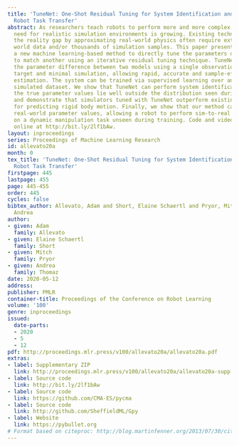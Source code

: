 ```yaml
---
title: 'TuneNet: One-Shot Residual Tuning for System Identification and Sim-to-Real
  Robot Task Transfer'
abstract: As researchers teach robots to perform more and more complex tasks, the
  need for realistic simulation environments is growing. Existing techniques for closing
  the reality gap by approximating real-world physics often require extensive real
  world data and/or thousands of simulation samples. This paper presents TuneNet,
  a new machine learning-based method to directly tune the parameters of one model
  to match another using an iterative residual tuning technique. TuneNet estimates
  the parameter difference between two models using a single observation from the
  target and minimal simulation, allowing rapid, accurate and sample-efficient parameter
  estimation. The system can be trained via supervised learning over an auto-generated
  simulated dataset. We show that TuneNet can perform system identification even when
  the true parameter values lie well outside the distribution seen during training,
  and demonstrate that simulators tuned with TuneNet outperform existing techniques
  for predicting rigid body motion. Finally, we show that our method can estimate
  real-world parameter values, allowing a robot to perform sim-to-real task transfer
  on a dynamic manipulation task unseen during training. Code and videos are available
  online at http://bit.ly/2lf1bAw.
layout: inproceedings
series: Proceedings of Machine Learning Research
id: allevato20a
month: 0
tex_title: 'TuneNet: One-Shot Residual Tuning for System Identification and Sim-to-Real
  Robot Task Transfer'
firstpage: 445
lastpage: 455
page: 445-455
order: 445
cycles: false
bibtex_author: Allevato, Adam and Short, Elaine Schaertl and Pryor, Mitch and Thomaz,
  Andrea
author:
- given: Adam
  family: Allevato
- given: Elaine Schaertl
  family: Short
- given: Mitch
  family: Pryor
- given: Andrea
  family: Thomaz
date: 2020-05-12
address: 
publisher: PMLR
container-title: Proceedings of the Conference on Robot Learning
volume: '100'
genre: inproceedings
issued:
  date-parts:
  - 2020
  - 5
  - 12
pdf: http://proceedings.mlr.press/v100/allevato20a/allevato20a.pdf
extras:
- label: Supplementary ZIP
  link: http://proceedings.mlr.press/v100/allevato20a/allevato20a-supp.zip
- label: Source code
  link: http://bit.ly/2lf1bAw
- label: Source code
  link: https://github.com/CMA-ES/pycma
- label: Source code
  link: http://github.com/SheffieldML/Gpy
- label: Website
  link: https://pybullet.org
# Format based on citeproc: http://blog.martinfenner.org/2013/07/30/citeproc-yaml-for-bibliographies/
---
```

